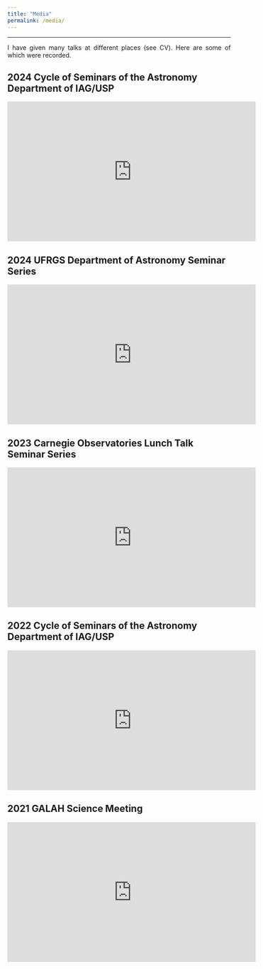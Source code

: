 ```yaml
---
title: "Media"
permalink: /media/
---
```


------
<p align="justify">
I have given many talks at different places (see <a href="https://guilimberg.github.io/cv/" style="text-decoration: none">CV</a>). Here are some of which were recorded.
</p>

<h2>2024 Cycle of Seminars of the Astronomy Department of IAG/USP</h2>
<iframe width="560" height="315" src="https://www.youtube.com/embed/YZqpDWsV23Y?si=MnosGHH4Fx2--dP-&amp;controls=0" title="YouTube video player" frameborder="0" allow="accelerometer; autoplay; clipboard-write; encrypted-media; gyroscope; picture-in-picture; web-share" referrerpolicy="strict-origin-when-cross-origin" allowfullscreen></iframe>

<h2>2024 UFRGS Department of Astronomy Seminar Series</h2>
<iframe width="560" height="315" src="https://www.youtube.com/embed/3HttTHc0z8w?si=mKuqoKAufl3bcZ4o" title="YouTube video player" frameborder="0" allow="accelerometer; autoplay; clipboard-write; encrypted-media; gyroscope; picture-in-picture; web-share" allowfullscreen></iframe>

<h2>2023 Carnegie Observatories Lunch Talk Seminar Series</h2>
<iframe width="560" height="315" src="https://www.youtube.com/embed/8zBckDgSjY8" title="YouTube video player" frameborder="0" allow="accelerometer; autoplay; clipboard-write; encrypted-media; gyroscope; picture-in-picture; web-share" allowfullscreen></iframe>

<h2>2022 Cycle of Seminars of the Astronomy Department of IAG/USP</h2>
<iframe width="560" height="315" src="https://www.youtube.com/embed/-8H594iImIY" title="YouTube video player" frameborder="0" allow="accelerometer; autoplay; clipboard-write; encrypted-media; gyroscope; picture-in-picture; web-share" allowfullscreen></iframe>

<h2>2021 GALAH Science Meeting</h2>
<iframe width="560" height="315" src="https://www.youtube.com/embed/YDveYBHqQ5w" title="YouTube video player" frameborder="0" allow="accelerometer; autoplay; clipboard-write; encrypted-media; gyroscope; picture-in-picture; web-share" allowfullscreen></iframe>

<!---{% if site.talkmap_link == true %}

<p style="text-decoration:underline;"><a href="/talkmap.html">See a map of all the places I've given a talk!</a></p>

{% endif %}

{% for post in site.talks reversed %}
  {% include archive-single-talk.html %}
{% endfor %}--->

